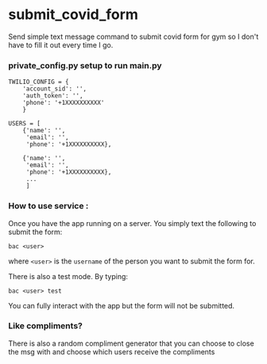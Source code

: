 # submit_covid_form

Send simple text message command to submit covid form for gym so I don't have to fill it out every time I go.


### private_config.py setup to run main.py

```
TWILIO_CONFIG = {
    'account_sid': '',
    'auth_token': '',
    'phone': '+1XXXXXXXXXX'
    }

USERS = [
    {'name': '',
     'email': '',
     'phone': '+1XXXXXXXXXX},

    {'name': '',
     'email': '',
     'phone': '+1XXXXXXXXXX},
     ...
     ]
```

### How to use service :

Once you have the app running on a server. You simply text the following to submit the form:

```
bac <user>
```

where `<user>` is the `username` of the person you want to submit the form for. 

There is also a test mode. By typing:

```
bac <user> test
```
You can fully interact with the app but the form will not be submitted. 

### Like compliments?

There is also a random compliment generator that you can choose to close the msg with and choose which users receive the compliments
